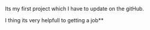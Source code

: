 Its my first project which I have to update on the gitHub.

I thing its very helpfull to getting a job**





